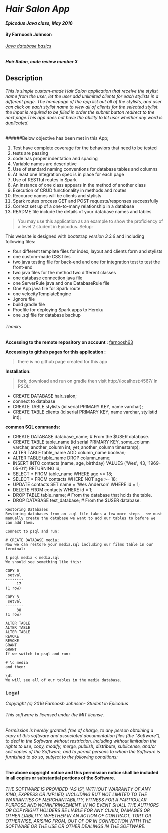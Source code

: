 # _Hair Salon App_

#### _Epicodus Java class, May 2016_

#### **By Farnoosh Johnson**

###### _[Java database basics](https://www.learnhowtoprogram.com/java/java-database-basics/database-basics-independent-project-c78ee055-12ad-4223-8b28-0ea3da1d0762)_

###### **Hair Salon, code review number 3**

## __Description__

###### This is simple custom-made Hair Salon application that receive the stylist name from the user, let the user add unlimited clients for each stylists in a different page. The homepage of the app list out all of the stylists, and user can click on each stylist name to view all of clients for the selected stylist. the input is required to be filled in order the submit button redirect to the next page.This app does not have the ability to let user whether any word is duplicated.
######Below objective has been met in this App;
1. Test have complete coverage for the behaviors that need to be tested
2. tests are passing
3. code has proper indentation and spacing
4. Variable names are descriptive
5. Use of standard naming conventions for database tables and columns
6. At least one Integration spec is in place for each page
7. Use of RESTful routes in Spark
8. An instance of one class appears in the method of another class
9. Execution of CRUD functionality in methods and routes
10. Recource names will be clients and stylists
11. Spark routes process GET and POST requests/responses successfully
12. Correct set up of a one-to-many relationship in a database
13. README file include the details of your database names and tables
> You may use this application as an example to show the proficiency of a level 2 student in Epicodus.
Setup:

This website is designed with bootstrap _version 3.3.6_ and including following files:
* four different template files for index, layout and clients form and stylists
* one custom-made CSS files
* two java testing file for back-end and one for integration test to test the front-end
* two java files for the method two different classes
* one database connection java file
* one ServerRule java and one DatabaseRule file
* One App java file for Spark route
* one velocityTemplateEngine
* .ignore file
* build gradle file
* Procfile for deploying Spark apps to Heroku
* one .sql file for database backup

###### Thanks

**Accessing to the remote repository on account :** [farnoosh63](https://github.com/Farnoosh63/HairSalon.git)

**Accessing to github pages for this application :**
> there is no github page created for this app


**Installation:**
>fork, download and run on gradle then visit http://localhost:4567/
>In PSQL:
* CREATE DATABASE hair_salon;
* connect to database
* CREATE TABLE stylists (id serial PRIMARY KEY, name varchar);
* CREATE TABLE clients (id serial PRIMARY KEY, name varchar, stylistid int);


**common SQL commands:**
* CREATE DATABASE database_name; # From the $USER database.
* CREATE TABLE table_name (id serial PRIMARY KEY, some_column varchar, another_column int, yet_another_column timestamp);
* ALTER TABLE table_name ADD column_name boolean;
* ALTER TABLE table_name DROP column_name;
* INSERT INTO contacts (name, age, birthday) VALUES ('Wes', 43, '1969-05-01') RETURNING id;
* SELECT * FROM table_name WHERE age >= 18;
* SELECT * FROM contacts WHERE NOT age >= 18;
* UPDATE contacts SET name = 'Wes Anderson' WHERE id = 1;
* DELETE FROM contacts WHERE id = 1;
* DROP TABLE table_name; # From the database that holds the table.
* DROP DATABASE test_database; # From the $USER database.

```
Restoring Databases
Restoring databases from an .sql file takes a few more steps - we must manually create the database we want to add our tables to before we can add them.

Connect to psql and run:

# CREATE DATABASE media;
Now we can restore your media.sql including our films table in our terminal:

$ psql media < media.sql
We should see something like this:

COPY 0
 setval 
--------
     17
(1 row)

COPY 3
 setval 
--------
     38
(1 row)

ALTER TABLE
ALTER TABLE
ALTER TABLE
REVOKE
REVOKE
GRANT
GRANT
If we switch to psql and run:

# \c media
and then:

\dt 
We will see all of our tables in the media database.
```

### Legal

_*Copyright (c) 2016 Farnoosh Johnson- Student in Epicodus*_

###### This software is licensed under the MIT license.

###### Permission is hereby granted, free of charge, to any person obtaining a copy of this software and associated documentation files (the "Software"), to deal in the Software without restriction, including without limitation the rights to use, copy, modify, merge, publish, distribute, sublicense, and/or sell copies of the Software, and to permit persons to whom the Software is furnished to do so, subject to the following conditions:

__The above copyright notice and this permission notice shall be included in all copies or substantial portions of the Software.__

###### THE SOFTWARE IS PROVIDED "AS IS", WITHOUT WARRANTY OF ANY KIND, EXPRESS OR IMPLIED, INCLUDING BUT NOT LIMITED TO THE WARRANTIES OF MERCHANTABILITY, FITNESS FOR A PARTICULAR PURPOSE AND NONINFRINGEMENT. IN NO EVENT SHALL THE AUTHORS OR COPYRIGHT HOLDERS BE LIABLE FOR ANY CLAIM, DAMAGES OR OTHER LIABILITY, WHETHER IN AN ACTION OF CONTRACT, TORT OR OTHERWISE, ARISING FROM, OUT OF OR IN CONNECTION WITH THE SOFTWARE OR THE USE OR OTHER DEALINGS IN THE SOFTWARE.
